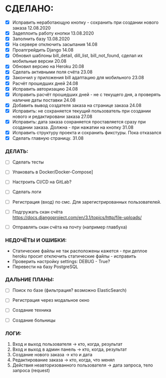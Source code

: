 СДЕЛАНО:
===
- [x] Исправить неработающую кнопку - сохранить при создании нового заказа 12.08.2020
- [x] Задеплоить работу кнопки 13.08.2020
- [x] Заполнить базу 13.08.2020
- [x] На сервере отключить засыпания 14.08
- [x] Проапгрейдить Django 14.08
- [x] Обновил шаблоны bill_detail, dill_list, bill_not_found, сделал их мобильные версии 20.08
- [x] Обновил версию на Heroku 20.08
- [x] Сделать активными поля счёта 23.08
- [x] Закончил у приложения bill адаптацию для мобильного 23.08
- [x] Расчёт прошедших дней 24.08
- [x] Исправить авторизацию 24.08
- [x] Исправить расчёт прошедших дней - не с текущего дня, а проверять наличие даты поставки 24.08
- [x] Добавить вывод создателя заказа на странице заказа 24.08
- [x] Исправить: не сохраняется текущий пользователь при создании нового и редактировани заказа 27.08
- [x] Исправить: дата заказа сохраняется проставляется сразу при создании заказа. Должна - при нажатии на кнопку 31.08
- [x] Исправить структуру проекта и сохранить фикстуры. Пока отказался 
- [x] Сделать главную страницу. 31.08

### ДЕЛАТЬ:

- [ ] Сделать тесты
- [ ] Упаковать в Docker/Docker-Compose]
- [ ] Настроить CI/CD на GitLab?
- [ ] Сделать логи
- [ ] Регистрация (вход) по смс. Для зарегистрированных пользователей.
- [ ] Подгружать скан счёта  https://docs.djangoproject.com/en/3.1/topics/http/file-uploads/
- [ ] Отправлять скан счёта на почту (например главбуха)



### НЕДОЧЁТЫ И ОШИБКИ:

* Статические файлы не так расположены кажется - при деплое heroku просит отключить статические файлы - исправить
* Проверить настройку settings: DEBUG - True?
* Перевести на базу PostgreSQL


### ДАЛЬНИЕ ПЛАНЫ:

- [ ] Поиск по базе (фильтрация? возможно ElasticSearch)
- [ ] Регистрация через модальное окно
- [ ] Создание техника
- [ ] Создание больницы


### ЛОГИ:
1. Вход и выход пользователя -> кто, когда, результат
2. Вход и выход в админ панель -> кто, когда, результат
3. Создание нового заказа -> кто и дата
4. Редактирование заказа -> кто, когда, что менял
5. Действия неавторизованного пользователя -> дата запроса, тело запроса (request)




